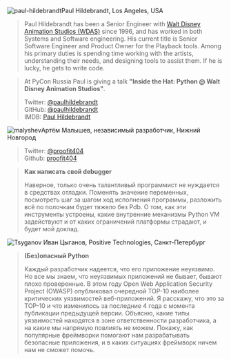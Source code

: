 <a name="Paul-Hildebrandt"></a>![paul-hildebrandt](/2017/img/speakers/2017/paul-hildebrandt.jpg)Paul Hildebrandt, Los Angeles, USA

> Paul Hildebrandt has been a Senior Engineer with [Walt Disney Animation Studios (WDAS)](https://www.disneyanimation.com/) since 1996, and has worked in both Systems and Software engineering. His current title is Senior Software Engineer and Product Owner for the Playback tools. Among his primary duties is spending time working with the artists, understanding their needs, and designing tools to assist them. If he is lucky, he gets to write code.

> At PyCon Russia Paul is giving a talk <b>"Inside the Hat: Python @ Walt Disney Animation Studios"</b>.
> 
> Twitter: [@paulhildebrandt](https://twitter.com/paulhildebrandt)  
> GitHub: [@paulhildebrandt](https://github.com/paulhildebrandt)  
> IMDB: [Paul Hildebrandt](http://www.imdb.com/name/nm0383880/)


<a name="malyshev"></a>![malyshev](https://img-fotki.yandex.ru/get/233354/121639917.112/0_193e63_e5135d1a_orig)Артём Малышев, независимый разработчик, Нижний Новгород

> Twitter: [@proofit404]( https://twitter.com/proofit404)  
> Github: [proofit404](https://github.com/proofit404/)

><b>Как написать свой debugger</b>
> 
>Наверное, только очень талантливый программист не нуждается в средствах отладки. Поменять значение переменных, посмотреть шаг за шагом ход исполнения программы, разложить всё по полочкам будет тяжело без Pdb. О том, как эти инструменты устроены, какие внутренние механизмы Python VM задействуют и от каких ограничений платформы страдают, и будет мой доклад.

<a name="Tsyganov"></a>![Tsyganov](https://img-fotki.yandex.ru/get/52127/121639917.dc/0_14ff24_5646b492_orig) Иван Цыганов, Positive Technologies, Санкт-Петербург
>
><b>(Без)опасный Python</b>
>
>Каждый разработчик надеется, что его приложение неуязвимо. Но все мы знаем, что неуязвимых приложений не бывает, бывают плохо проверенные. В этом году Open Web Application Security Project (OWASP) опубликовал очередной TOP-10 наиболее критических уязвимостей веб-приложений. Я расскажу, что это за TOP-10 и что изменилось за последние 4 года с момента публикации предыдущей версии. Объясню, какие типы уязвимостей находятся в зоне ответственности разработчика, а на какие мы напрямую повлиять не можем. Покажу, как популярные фреймворки помогают нам разрабатывать безопасные приложения, и в каких ситуациях фреймворк ничем нам не сможет помочь.
